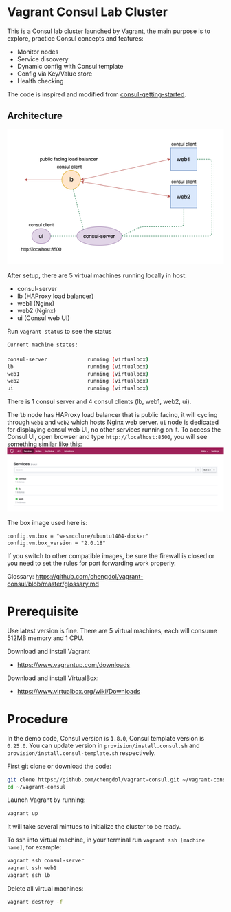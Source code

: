 # Vagrant Consul Lab Cluster
This is a Consul lab cluster launched by Vagrant, the main purpose is to explore, practice Consul concepts and features:
- Monitor nodes
- Service discovery
- Dynamic config with Consul template
- Config via Key/Value store
- Health checking

The code is inspired and modified from [consul-getting-started](https://github.com/g0t4/consul-getting-started).

## Architecture
![](diagram/architecture.png)

After setup, there are 5 virtual machines running locally in host:
- consul-server
- lb (HAProxy load balancer)
- web1 (Nginx)
- web2 (Nginx)
- ui (Consul web UI)

Run `vagrant status` to see the status
```bash
Current machine states:

consul-server             running (virtualbox)
lb                        running (virtualbox)
web1                      running (virtualbox)
web2                      running (virtualbox)
ui                        running (virtualbox)
```

There is 1 consul server and 4 consul clients (lb, web1, web2, ui).

The `lb` node has HAProxy load balancer that is public facing, it will cycling through `web1` and `web2` which hosts Nginx web server. `ui` node is dedicated for displaying consul web UI, no other services running on it. To access the Consul UI, open browser and type `http://localhost:8500`, you will see something similar like this:
![](diagram/consul_ui.png)

The box image used here is:
```
config.vm.box = "wesmcclure/ubuntu1404-docker"
config.vm.box_version = "2.0.18"
```
If you switch to other compatible images, be sure the firewall is closed or you need to set the rules for port forwarding work properly.

Glossary: https://github.com/chengdol/vagrant-consul/blob/master/glossary.md

# Prerequisite
Use latest version is fine.
There are 5 virtual machines, each will consume 512MB memory and 1 CPU.

Download and install Vagrant
- https://www.vagrantup.com/downloads

Download and install VirtualBox:
- https://www.virtualbox.org/wiki/Downloads

# Procedure
In the demo code, Consul version is `1.8.0`, Consul template version is `0.25.0`. You can update version in `provision/install.consul.sh` and `provision/install.consul-template.sh` respectively.

First git clone or download the code:
```bash
git clone https://github.com/chengdol/vagrant-consul.git ~/vagrant-consul
cd ~/vagrant-consul
```

Launch Vagrant by running:
```bash
vagrant up
```
It will take several mintues to initialize the cluster to be ready.

To ssh into virtual machine, in your terminal run `vagrant ssh [machine name]`, for example:
```bash
vagrant ssh consul-server
vagrant ssh web1
vagrant ssh lb
```

Delete all virtual machines:
```bash
vagrant destroy -f
```
